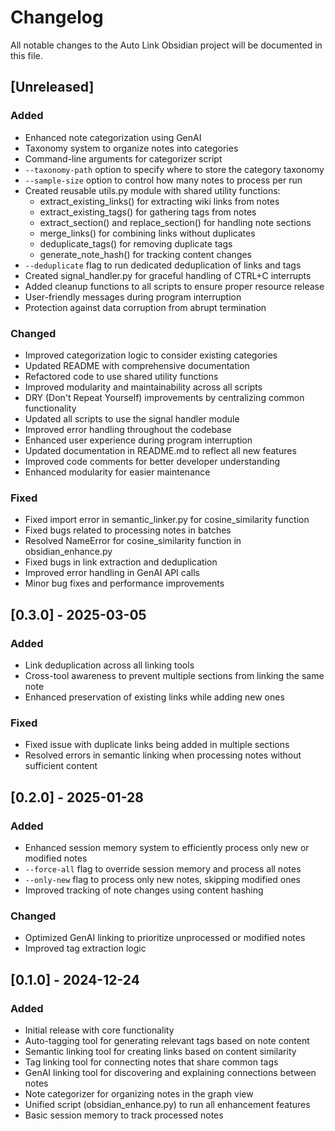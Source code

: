# Changelog

All notable changes to the Auto Link Obsidian project will be documented in this file.

## [Unreleased]

### Added
- Enhanced note categorization using GenAI
- Taxonomy system to organize notes into categories
- Command-line arguments for categorizer script
- `--taxonomy-path` option to specify where to store the category taxonomy
- `--sample-size` option to control how many notes to process per run
- Created reusable utils.py module with shared utility functions:
  - extract_existing_links() for extracting wiki links from notes
  - extract_existing_tags() for gathering tags from notes
  - extract_section() and replace_section() for handling note sections
  - merge_links() for combining links without duplicates
  - deduplicate_tags() for removing duplicate tags
  - generate_note_hash() for tracking content changes
- `--deduplicate` flag to run dedicated deduplication of links and tags
- Created signal_handler.py for graceful handling of CTRL+C interrupts
- Added cleanup functions to all scripts to ensure proper resource release
- User-friendly messages during program interruption
- Protection against data corruption from abrupt termination

### Changed
- Improved categorization logic to consider existing categories
- Updated README with comprehensive documentation
- Refactored code to use shared utility functions
- Improved modularity and maintainability across all scripts
- DRY (Don't Repeat Yourself) improvements by centralizing common functionality
- Updated all scripts to use the signal handler module
- Improved error handling throughout the codebase
- Enhanced user experience during program interruption
- Updated documentation in README.md to reflect all new features
- Improved code comments for better developer understanding
- Enhanced modularity for easier maintenance

### Fixed
- Fixed import error in semantic_linker.py for cosine_similarity function
- Fixed bugs related to processing notes in batches
- Resolved NameError for cosine_similarity function in obsidian_enhance.py
- Fixed bugs in link extraction and deduplication
- Improved error handling in GenAI API calls
- Minor bug fixes and performance improvements

## [0.3.0] - 2025-03-05

### Added
- Link deduplication across all linking tools
- Cross-tool awareness to prevent multiple sections from linking the same note
- Enhanced preservation of existing links while adding new ones

### Fixed
- Fixed issue with duplicate links being added in multiple sections
- Resolved errors in semantic linking when processing notes without sufficient content

## [0.2.0] - 2025-01-28

### Added
- Enhanced session memory system to efficiently process only new or modified notes
- `--force-all` flag to override session memory and process all notes
- `--only-new` flag to process only new notes, skipping modified ones
- Improved tracking of note changes using content hashing

### Changed
- Optimized GenAI linking to prioritize unprocessed or modified notes
- Improved tag extraction logic

## [0.1.0] - 2024-12-24

### Added
- Initial release with core functionality
- Auto-tagging tool for generating relevant tags based on note content
- Semantic linking tool for creating links based on content similarity
- Tag linking tool for connecting notes that share common tags
- GenAI linking tool for discovering and explaining connections between notes
- Note categorizer for organizing notes in the graph view
- Unified script (obsidian_enhance.py) to run all enhancement features
- Basic session memory to track processed notes 